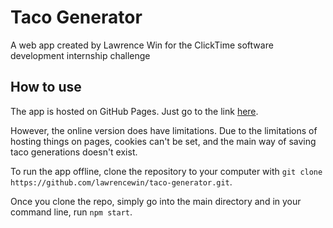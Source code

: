 # Taco Generator

A web app created by Lawrence Win for the ClickTime software development internship challenge

## How to use

The app is hosted on GitHub Pages. Just go to the link [here](https://lawrencewin.github.io/taco-generator/#/).

However, the online version does have limitations. Due to the limitations of hosting things on pages, cookies can't be set, and
the main way of saving taco generations doesn't exist.

To run the app offline, clone the repository to your computer with `git clone https://github.com/lawrencewin/taco-generator.git`.

Once you clone the repo, simply go into the main directory and in your command line, run `npm start`.
